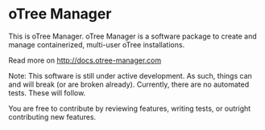 # oTree Manager

This is oTree Manager. oTree Manager is a software package to create and manage containerized, multi-user oTree installations.

Read more on <http://docs.otree-manager.com>

Note: This software is still under active development. As such, things can and will break (or are broken already). Currently, there are no automated tests. These will follow.

You are free to contribute by reviewing features, writing tests, or outright contributing new features. 
